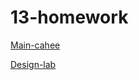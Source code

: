 # 13-homework

[Main-cahee](https://meluotii.github.io/13-homework/main-cahee/index.html)

[Design-lab](https://meluotii.github.io/13-homework/design-lab/index.html)
